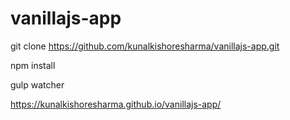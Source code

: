 # vanillajs-app
git clone https://github.com/kunalkishoresharma/vanillajs-app.git

npm install

gulp watcher

https://kunalkishoresharma.github.io/vanillajs-app/
